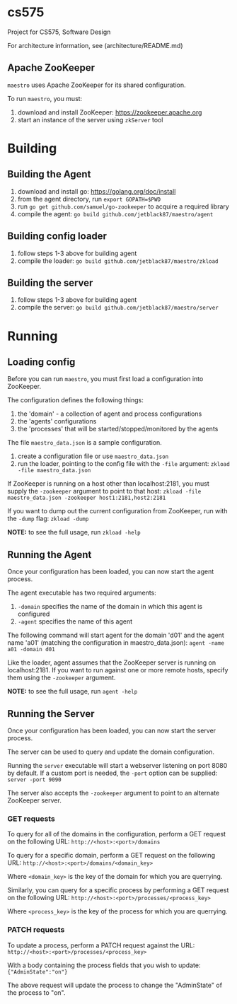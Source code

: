 cs575
=====

Project for CS575, Software Design

For architecture information, see (architecture/README.md)

Apache ZooKeeper
----------------
`maestro` uses Apache ZooKeeper for its shared configuration.

To run `maestro`, you must:

1. download and install ZooKeeper: https://zookeeper.apache.org
2. start an instance of the server using `zkServer` tool

Building
========

Building the Agent
------------------
1. download and install go: https://golang.org/doc/install
2. from the agent directory, run `export GOPATH=$PWD`
3. run `go get github.com/samuel/go-zookeeper` to acquire a required library
4. compile the agent: `go build github.com/jetblack87/maestro/agent`

Building config loader
----------------------
1. follow steps 1-3 above for building agent
2. compile the loader: `go build github.com/jetblack87/maestro/zkload`

Building the server
-------------------
1. follow steps 1-3 above for building agent
2. compile the server: `go build github.com/jetblack87/maestro/server`

Running
=======

Loading config
--------------
Before you can run `maestro`, you must first load a configuration into ZooKeeper.

The configuration defines the following things:
1. the 'domain' - a collection of agent and process configurations
2. the 'agents' configurations
3. the 'processes' that will be started/stopped/monitored by the agents

The file `maestro_data.json` is a sample configuration.

1. create a configuration file or use `maestro_data.json`
2. run the loader, pointing to the config file with the `-file` argument: `zkload -file maestro_data.json`

If ZooKeeper is running on a host other than localhost:2181, you must supply the `-zookeeper` argument to point to that host:
`zkload -file maestro_data.json -zookeeper host1:2181,host2:2181`

If you want to dump out the current configuration from ZooKeeper, run with the `-dump` flag:
`zkload -dump`


**NOTE:** to see the full usage, run `zkload -help`

Running the Agent
-----------------
Once your configuration has been loaded, you can now start the agent process.

The agent executable has two required arguments:
1. `-domain` specifies the name of the domain in which this agent is configured
2. `-agent` specifies the name of this agent

The following command will start agent for the domain 'd01' and the agent name 'a01' (matching the configuration in maestro_data.json):
`agent -name a01 -domain d01`

Like the loader, agent assumes that the ZooKeeper server is running on localhost:2181. If you want to run against one or more remote hosts, specify them using the `-zookeeper` argument.

**NOTE:** to see the full usage, run `agent -help`

Running the Server
------------------
Once your configuration has been loaded, you can now start the server process.

The server can be used to query and update the domain configuration.

Running the `server` executable will start a webserver listening on port 8080 by default. If a custom port is needed, the `-port` option can be supplied:
`server -port 9090`

The server also accepts the `-zookeeper` argument to point to an alternate ZooKeeper server.

### GET requests

To query for all of the domains in the configuration, perform a GET request on the following URL:
`http://<host>:<port>/domains`

To query for a specific domain, perform a GET request on the following URL:
`http://<host>:<port>/domains/<domain_key>`

Where `<domain_key>` is the key of the domain for which you are querrying.

Similarly, you can query for a specific process by performing a GET request on the following URL:
`http://<host>:<port>/processes/<process_key>`

Where `<process_key>` is the key of the process for which you are querrying.


### PATCH requests

To update a process, perform a PATCH request against the URL:
`http://<host>:<port>/processes/<process_key>`

With a body containing the process fields that you wish to update:
`{"AdminState":"on"}`

The above request will update the process to change the "AdminState" of the process to "on".
